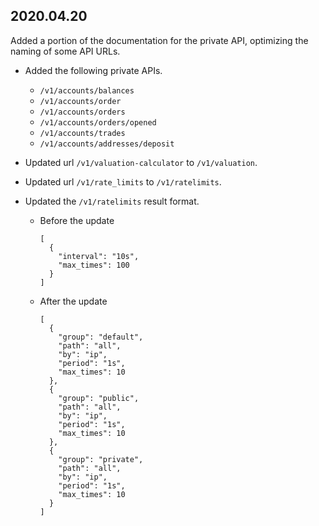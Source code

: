 ## 2020.04.20

Added a portion of the documentation for the private API, optimizing the naming of some API URLs.
- Added the following private APIs.
    + `/v1/accounts/balances` 
    + `/v1/accounts/order` 
    + `/v1/accounts/orders` 
    + `/v1/accounts/orders/opened` 
    + `/v1/accounts/trades` 
    + `/v1/accounts/addresses/deposit` 

- Updated url `/v1/valuation-calculator` to `/v1/valuation`.
- Updated url `/v1/rate_limits` to `/v1/ratelimits`.
- Updated the `/v1/ratelimits` result format.
    + Before the update
        ```
        [
          {	
            "interval": "10s",
            "max_times": 100
          }
        ]
        ```
    + After the update
        ```
        [
          {
            "group": "default",
            "path": "all",
            "by": "ip",
            "period": "1s",
            "max_times": 10
          },
          {
            "group": "public",
            "path": "all",
            "by": "ip",
            "period": "1s",
            "max_times": 10
          },
          {
            "group": "private",
            "path": "all",
            "by": "ip",
            "period": "1s",
            "max_times": 10
          }
        ]
        ```
